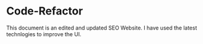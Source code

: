 # Code-Refactor
This document is an edited and updated SEO Website.
I have used the latest technlogies to improve the UI.
